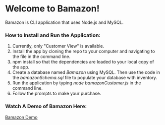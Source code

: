 # Welcome to Bamazon!

Bamazon is CLI application that uses Node.js and MySQL.

### How to Install and Run the Application:
1. Currently, only "Customer View" is available. 
1. Install the app by cloning the repo to your computer and navigating to the file in the command line.
1. npm install so that the dependencies are loaded to your local copy of the app.
1. Create a database named *Bamazon* using MySQL. Then use the code in the *bamazonSchema.sql* file to populate your database with inventory.
1. Run the application by typing *node bamazonCustomer.js* in the command line.
1. Follow the prompts to make your purchase. 

### Watch A Demo of Bamazon Here:

[Bamazon Demo](https://drive.google.com/file/d/1mDeyoQ3swDpu8o1LxjYBZOVpTPN_ldoU/view)
